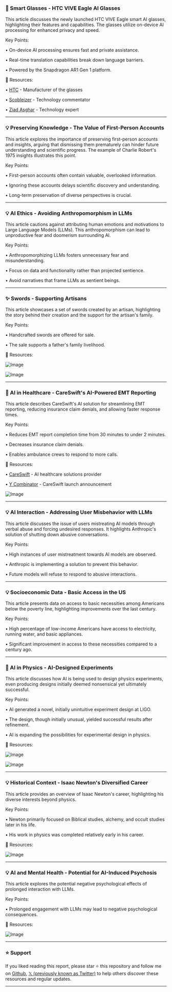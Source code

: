 ### 🚀 Smart Glasses - HTC VIVE Eagle AI Glasses

This article discusses the newly launched HTC VIVE Eagle smart AI glasses, highlighting their features and capabilities.  The glasses utilize on-device AI processing for enhanced privacy and speed.

Key Points:

• On-device AI processing ensures fast and private assistance.


• Real-time translation capabilities break down language barriers.


• Powered by the Snapdragon AR1 Gen 1 platform.



🔗 Resources:

• [HTC](https://x.com/htc) - Manufacturer of the glasses


• [Scobleizer](https://x.com/Scobleizer) - Technology commentator


• [Ziad Asghar](https://x.com/ziad_asghar) -  Technology expert


---

### 💡 Preserving Knowledge - The Value of First-Person Accounts

This article explores the importance of preserving first-person accounts and insights, arguing that dismissing them prematurely can hinder future understanding and scientific progress.  The example of Charlie Robert's 1975 insights illustrates this point.


Key Points:

• First-person accounts often contain valuable, overlooked information.


•  Ignoring these accounts delays scientific discovery and understanding.


•  Long-term preservation of diverse perspectives is crucial.



---

### 💡 AI Ethics - Avoiding Anthropomorphism in LLMs

This article cautions against attributing human emotions and motivations to Large Language Models (LLMs). This anthropomorphism can lead to unproductive fear and doomerism surrounding AI.


Key Points:

• Anthropomorphizing LLMs fosters unnecessary fear and misunderstanding.


•  Focus on data and functionality rather than projected sentience.


•  Avoid narratives that frame LLMs as sentient beings.



---

### ✨ Swords - Supporting Artisans

This article showcases a set of swords created by an artisan, highlighting the story behind their creation and the support for the artisan's family.


Key Points:

•  Handcrafted swords are offered for sale.


•  The sale supports a father's family livelihood.



🔗 Resources:

![Image](https://pbs.twimg.com/media/GvLUBfoWMAAFmdn?format=jpg&name=small)

![Image](https://pbs.twimg.com/media/GvLUCmxXgAAO_3f?format=jpg&name=small)

---

### 🤖 AI in Healthcare - CareSwift's AI-Powered EMT Reporting

This article describes CareSwift's AI solution for streamlining EMT reporting, reducing insurance claim denials, and allowing faster response times.


Key Points:

• Reduces EMT report completion time from 30 minutes to under 2 minutes.


• Decreases insurance claim denials.


• Enables ambulance crews to respond to more calls.


🔗 Resources:

• [CareSwift](https://x.com/careswiftinc) -  AI healthcare solutions provider


• [Y Combinator](https://ycombinator.com/launches/ODS-careswift-ai-copilot-for-ambulance-agencies…) -  CareSwift launch announcement


![Image](https://pbs.twimg.com/amplify_video_thumb/1957289752446795776/img/VC1oWI0S_clXf35L.jpg)

---

### 💡 AI Interaction -  Addressing User Misbehavior with LLMs

This article discusses the issue of users mistreating AI models through verbal abuse and forcing undesired responses.  It highlights Anthropic's solution of shutting down abusive conversations.

Key Points:

•  High instances of user mistreatment towards AI models are observed.


•  Anthropic is implementing a solution to prevent this behavior.


•  Future models will refuse to respond to abusive interactions.



---

### 💡  Socioeconomic Data -  Basic Access in the US

This article presents data on access to basic necessities among Americans below the poverty line, highlighting improvements over the last century.

Key Points:

•  High percentage of low-income Americans have access to electricity, running water, and basic appliances.


•  Significant improvement in access to these necessities compared to a century ago.



---

### 🤖 AI in Physics - AI-Designed Experiments

This article discusses how AI is being used to design physics experiments, even producing designs initially deemed nonsensical yet ultimately successful.

Key Points:

• AI generated a novel, initially unintuitive experiment design at LIGO.


• The design, though initially unusual, yielded successful results after refinement.


• AI is expanding the possibilities for experimental design in physics.


🔗 Resources:

![Image](https://pbs.twimg.com/media/Gyla1w5XgAABmEU?format=jpg&name=small)

![Image](https://pbs.twimg.com/media/Gyk_-WTWAAAWIhM?format=jpg&name=240x240)

---

### 💡 Historical Context - Isaac Newton's Diversified Career

This article provides an overview of Isaac Newton's career, highlighting his diverse interests beyond physics.

Key Points:

• Newton primarily focused on Biblical studies, alchemy, and occult studies later in his life.


• His work in physics was completed relatively early in his career.



🔗 Resources:

![Image](https://pbs.twimg.com/media/GylcUcnaYAAE7eT?format=jpg&name=small)

---

### 💡 AI and Mental Health - Potential for AI-Induced Psychosis

This article explores the potential negative psychological effects of prolonged interaction with LLMs.


Key Points:

• Prolonged engagement with LLMs may lead to negative psychological consequences.



🔗 Resources:

![Image](https://pbs.twimg.com/media/Gyk_nzBWcAALMyz?format=png&name=small)


---

### ⭐️ Support

If you liked reading this report, please star ⭐️ this repository and follow me on [Github](https://github.com/Drix10), [𝕏 (previously known as Twitter)](https://x.com/DRIX_10_) to help others discover these resources and regular updates.

---